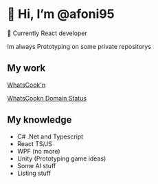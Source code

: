 # 👋 Hi, I’m @afoni95

 💼 Currently React developer
 
 Im always Prototyping on some private repositorys

## My work 

[WhatsCook'n](https://whatscookn.cloud/)

[WhatsCookn Domain Status ](https://status.whatscookn.cloud/)


## My knowledge

- C# .Net and Typescript
- React TS/JS
- WPF (no more)
- Unity (Prototyping game ideas)
- Some AI stuff
- Listing stuff


<!---
afoni95/afoni95 is a ✨ special ✨ repository because its `README.md` (this file) appears on your GitHub profile.
You can click the Preview link to take a look at your changes.
--->
